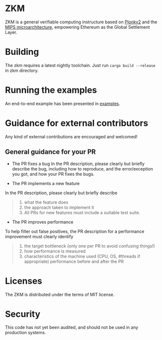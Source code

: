 # ZKM

ZKM is a general verifiable computing instructure based on [Plonky2](https://github.com/0xPolygonZero/plonky2) and the [MIPS microarchitecture](https://en.wikipedia.org/wiki/MIPS_architecture), empowering Ethereum as the Global Settlement Layer.

# Building

The zkm requires a latest nightly toolchain. Just run `cargo build --release` in zkm directory.

# Running the examples

An end-to-end example has been presented in [examples](./examples).

# Guidance for external contributors

Any kind of external contributions are encouraged and welcomed!

## General guidance for your PR

* The PR fixes a bug
In the PR description, please clearly but briefly describe the bug, including how to reproduce, and the error/exception you got, and how your PR fixes the bugs.

* The PR implements a new feature

In the PR description, please clearly but briefly describe

> 1. what the feature does
> 2. the approach taken to implement it
> 3. All PRs for new features must include a suitable test suite.

* The PR improves performance

To help filter out false positives, the PR description for a performance improvement must clearly identify

> 1. the target bottleneck (only one per PR to avoid confusing things!)
> 2. how performance is measured
> 3. characteristics of the machine used (CPU, OS, #threads if appropriate) performance before and after the PR

# Licenses

The ZKM is distributed under the terms of MIT license.

# Security

This code has not yet been audited, and should not be used in any production systems.

